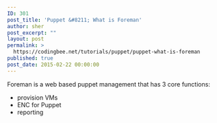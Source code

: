 ```yaml
---
ID: 301
post_title: 'Puppet &#8211; What is Foreman'
author: sher
post_excerpt: ""
layout: post
permalink: >
  https://codingbee.net/tutorials/puppet/puppet-what-is-foreman
published: true
post_date: 2015-02-22 00:00:00
---
```

Foreman is a web based puppet management that has 3 core functions:


<ul>
	<li>provision VMs</li>
	<li>ENC for Puppet</li>
	<li>reporting</li>
</ul>